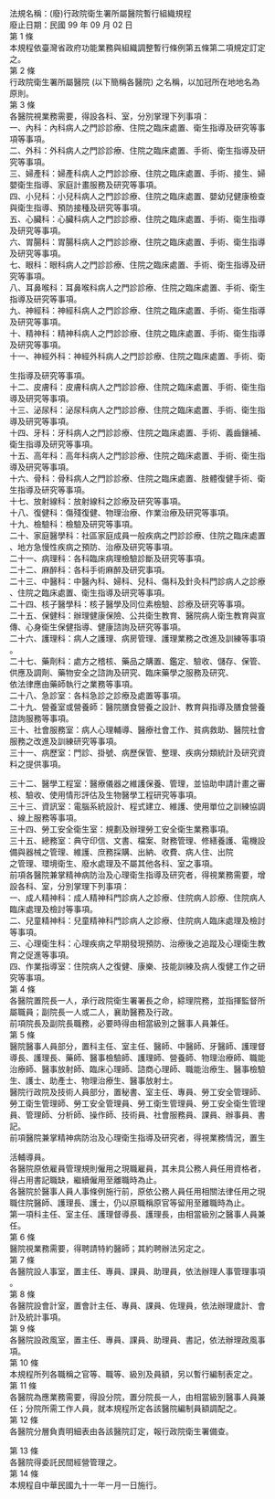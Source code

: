 法規名稱：(廢)行政院衛生署所屬醫院暫行組織規程  
廢止日期：民國 99 年 09 月 02 日  
第 1 條  
本規程依臺灣省政府功能業務與組織調整暫行條例第五條第二項規定訂定  
之。  
第 2 條  
行政院衛生署所屬醫院 (以下簡稱各醫院) 之名稱，以加冠所在地地名為  
原則。  
第 3 條  
各醫院視業務需要，得設各科、室，分別掌理下列事項：  
一、內科：內科病人之門診診療、住院之臨床處置、衛生指導及研究等事  
項等事項。  
二、外科：外科病人之門診診療、住院之臨床處置、手術、衛生指導及研  
究等事項。  
三、婦產科：婦產科病人之門診診療、住院之臨床處置、手術、接生、婦  
嬰衛生指導、家庭計畫服務及研究等事項。  
四、小兒科：小兒科病人之門診診療、住院之臨床處置、嬰幼兒健康檢查  
與衛生指導、預防接種及研究等事項。  
五、心臟科：心臟科病人之門診診療、住院之臨床處置、手術、衛生指導  
及研究等事項。  
六、胃腸科：胃腸科病人之門診診療、住院之臨床處置、手術、衛生指導  
及研究等事項。  
七、眼科：眼科病人之門診診療、住院之臨床處置、手術、衛生指導及研  
究等事項。  
八、耳鼻喉科：耳鼻喉科病人之門診診療、住院之臨床處置、手術、衛生  
指導及研究等事項。  
九、神經科：神經科病人之門診診療、住院之臨床處置、手術、衛生指導  
及研究等事項。  
十、精神科：精神科病人之門診診療、住院之臨床處置、手術、衛生指導  
及研究等事項。  
十一、神經外科：神經外科病人之門診診療、住院之臨床處置、手術、衛  


生指導及研究等事項。  
十二、皮膚科：皮膚科病人之門診診療、住院之臨床處置、手術、衛生指  
導及研究等事項。  
十三、泌尿科：泌尿科病人之門診診療、住院之臨床處置、手術、衛生指  
導及研究等事項。  
十四、牙科：牙科病人之門診診療、住院之臨床處置、手術、義齒鑲補、  
衛生指導及研究等事項。  
十五、高年科：高年科病人之門診診療、住院之臨床處置、手術、衛生指  
導及研究等事項。  
十六、骨科：骨科病人之門診診療、住院之臨床處置、肢體復健手術、衛  
生指導及研究等事項。  
十七、放射線科：放射線科之診療及研究等事項。  
十八、復健科：傷殘復健、物理治療、作業治療及研究等事項。  
十九、檢驗科：檢驗及研究等事項。  
二十、家庭醫學科：社區家庭成員一般疾病之門診診療、住院之臨床處置  
、地方急慢性疾病之預防、治療及研究等事項。  
二十一、病理科：各科臨床病理檢驗診斷及研究等事項。  
二十二、麻醉科：各科手術麻醉及研究事項。  
二十三、中醫科：中醫內科、婦科、兒科、傷科及針灸科門診病人之診療  
、住院之臨床處置、衛生指導及研究等事項。  
二十四、核子醫學科：核子醫學及同位素檢驗、診療及研究等事項。  
二十五、保健科：辦理健康保險、公共衛生教育、醫院病人衛生教育與宣  
傳、心身衛生保健指導、健康諮詢及研究等事項。  
二十六、護理科：病人之護理、病房管理、護理業務之改進及訓練等事項  
。  
二十七、藥劑科：處方之稽核、藥品之購置、鑑定、驗收、儲存、保管、  
供應及調劑、藥物安全之諮詢及研究、臨床藥學之服務及研究、  
依法律應由藥師執行之業務等事項。  
二十八、急診室：各枓急診之診療及處置等事項。  
二十九、營養室或營養師：醫院膳食營養之設計、教育與指導及膳食營養  
諮詢服務等事項。  
三十、社會服務室：病人心理輔導、醫療社會工作、貧病救助、醫院社會  
服務之改進及訓練研究等事項。  
三十一、病歷室：門診、掛號、病歷保管、整理、疾病分類統計及研究資  
料之提供事項。  


三十二、醫學工程室：醫療儀器之維護保養、管理，並協助申請計畫之審  
核、驗收、使用情形評估及生物醫學工程研究等事項。  
三十三、資訊室：電腦系統設計、程式建立、維護、使用單位之訓練協調  
、線上服務等事項。  
三十四、勞工安全衛生室：規劃及辦理勞工安全衛生業務事項。  
三十五、總務室：典守印信、文書、檔案、財務管理、修繕養護、電機設  
備與器械之管理、維護、庶務採購、出納、收費、病人住、出院  
之管理、環境衛生、廢水處理及不屬其他各科、室之事項。  
前項各醫院兼掌精神病防治及心理衛生指導及研究者，得視業務需要，增  
設各科、室，分別掌理下列事項：  
一、成人精神科：成人精神科門診病人之診療、住院病人診療、住院病人  
臨床處理及檢討等事項。  
二、兒童精神科：兒童精神科門診病人之診療、住院病人臨床處理及檢討  
等事項。  
三、心理衛生科：心理疾病之早期發現預防、治療後之追蹤及心理衛生教  
育之促進等事項。  
四、作業指導室：住院病人之復健、康樂、技能訓練及病人復健工作之研  
究等事項。  
第 4 條  
各醫院置院長一人，承行政院衛生署署長之命，綜理院務，並指揮監督所  
屬職員；副院長一人或二人，襄助醫務及行政。  
前項院長及副院長職務，必要時得由相當級別之醫事人員兼任。  
第 5 條  
醫院醫事人員部分，置科主任、室主任、醫師、中醫師、牙醫師、護理督  
導長、護理長、藥師、醫事檢驗師、護理師、營養師、物理治療師、職能  
治療師、醫事放射師、臨床心理師、諮商心理師、職能治療生、醫事檢驗  
生、護士、助產士、物理治療生、醫事放射士。  
醫院行政院及技術人員部分，置秘書、室主任、專員、勞工安全管理師、  
勞工衛生管理師、勞工安全管理員、勞工衛生管理員、勞工安全衛生管理  
員、管理師、分析師、操作師、技術員、社會服務員、課員、辦事員、書  
記。  
前項醫院兼掌精神病防治及心理衛生指導及研究者，得視業務情況，置生  


活輔導員。  
各醫院原依雇員管理規則僱用之現職雇員，其未具公務人員任用資格者，  
得占用書記職缺，繼續僱用至離職時為止。  
各醫院於醫事人員人事條例施行前，原依公務人員任用相關法律任用之現  
職住院醫師、護理長、護士，仍以原職稱原官等留用至離職時為止。  
第一項科主任、室主任、護理督導長、護理長，由相當級別之醫事人員兼  
任。  
第 6 條  
醫院視業務需要，得聘請特約醫師；其約聘辦法另定之。  
第 7 條  
各醫院設人事室，置主任、專員、課員、助理員，依法辦理人事管理事項  
。  
第 8 條  
各醫院設會計室，置會計主任、專員、課員、佐理員，依法辦理歲計、會  
計及統計事項。  
第 9 條  
各醫院設政風室，置主任、專員、課員、助理員、書記，依法辦理政風事  
項。  
第 10 條  
本規程所列各職稱之官等、職等、級別及員額，另以暫行編制表定之。  
第 11 條  
各醫院為應業務需要，得設分院，置分院長一人，由相當級別醫事人員兼  
任；分院所需工作人員，就本規程所定各該醫院編制員額調配之。  
第 12 條  
各醫院分層負責明細表由各該醫院訂定，報行政院衛生署備查。  


第 13 條  
各醫院得委託民間經營管理之。  
第 14 條  
本規程自中華民國九十一年一月一日施行。  


